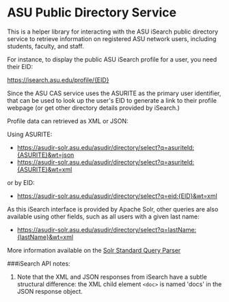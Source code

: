 ASU Public Directory Service
=========================

This is a helper library for interacting with the ASU iSearch public directory service to retrieve information on registered ASU network users, including students, faculty, and staff.

For instance, to display the public ASU iSearch profile for a user, you need their EID:

https://isearch.asu.edu/profile/{EID}

Since the ASU CAS service uses the ASURITE as the primary user identifier, that can be used to look up the user's EID to generate a link to their profile webpage (or get other directory details provided by iSearch.)

Profile data can retrieved as XML or JSON:

Using ASURITE:
* https://asudir-solr.asu.edu/asudir/directory/select?q=asuriteId:{ASURITE}&wt=json
* https://asudir-solr.asu.edu/asudir/directory/select?q=asuriteId:{ASURITE}&wt=xml

or by EID:
* https://asudir-solr.asu.edu/asudir/directory/select?q=eid:{EID}&wt=xml

As this iSearch interface is provided by Apache Solr, other queries are also available using other fields, such as all users with a given last name:
* https://asudir-solr.asu.edu/asudir/directory/select?q=lastName:{lastName}&wt=xml

More information available on the [Solr Standard Query Parser](https://cwiki.apache.org/confluence/display/solr/The+Standard+Query+Parser)

###iSearch API notes:

1. Note that the XML and JSON responses from iSearch have a subtle structural difference: the XML child element `<doc>` is named 'docs' in the JSON response object.
